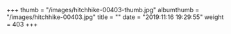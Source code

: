 +++
thumb = "/images/hitchhike-00403-thumb.jpg"
albumthumb = "/images/hitchhike-00403.jpg"
title = ""
date = "2019:11:16 19:29:55"
weight = 403
+++
